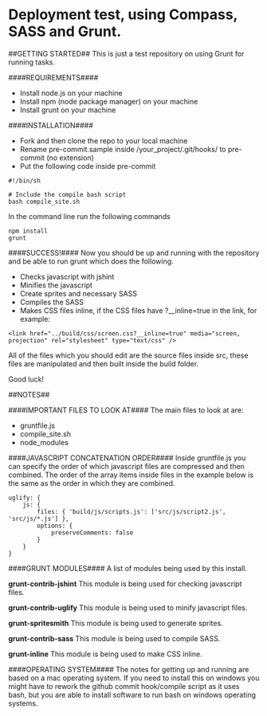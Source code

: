 Deployment test, using Compass, SASS and Grunt.
==========

##GETTING STARTED##
This is just a test repository on using Grunt for running tasks.

####REQUIREMENTS####
- Install node.js on your machine
- Install npm (node package manager) on your machine
- Install grunt on your machine

####INSTALLATION####
- Fork and then clone the repo to your local machine
- Rename pre-commit.sample inside /your_project/.git/hooks/ to pre-commit (no extension)
- Put the following code inside pre-commit
```
#!/bin/sh
 
# Include the compile bash script
bash compile_site.sh
```

In the command line run the following commands
```
npm install
grunt
```

####SUCCESS!####
Now you should be up and running with the repository and be able to run grunt which does the following.
- Checks javascript with jshint
- Minifies the javascript
- Create sprites and necessary SASS
- Compiles the SASS
- Makes CSS files inline, if the CSS files have ?__inline=true in the link, for example:
```
<link href="../build/css/screen.css?__inline=true" media="screen, projection" rel="stylesheet" type="text/css" />
```

All of the files which you should edit are the source files inside src, these files are manipulated and then built inside the build folder.

Good luck!

##NOTES##

####IMPORTANT FILES TO LOOK AT####
The main files to look at are:
- gruntfile.js
- compile_site.sh
- node_modules

####JAVASCRIPT CONCATENATION ORDER####
Inside gruntfile.js you can specify the order of which javascript files are compressed and then combined. The order of the array items inside files in the example below is the same as the order in which they are combined.
```
uglify: {
    js: {
        files: { 'build/js/scripts.js': ['src/js/script2.js', 'src/js/*.js'] },
        options: {
            preserveComments: false
        }
    }
}
```

####GRUNT MODULES####
A list of modules being used by this install.

**grunt-contrib-jshint**
This module is being used for checking javascript files.


**grunt-contrib-uglify**
This module is being used to minify javascript files.


**grunt-spritesmith**
This module is being used to generate sprites.


**grunt-contrib-sass**
This module is being used to compile SASS.


**grunt-inline**
This module is being used to make CSS inline.


####OPERATING SYSTEM####
The notes for getting up and running are based on a mac operating system. If you need to install this on windows you might have to rework the github commit hook/compile script as it uses bash, but you are able to install software to run bash on windows operating systems.